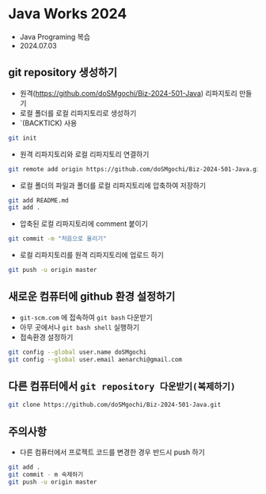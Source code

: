 # Java Works 2024
- Java Programing 복습
- 2024.07.03

## git repository 생성하기
- 원격(https://github.com/doSMgochi/Biz-2024-501-Java) 리파지토리 만들기
- 로컬 폴더를 로컬 리파지토리로 생성하기
- `(BACKTICK) 사용

```bash
git init
```

- 원격 리파지토리와 로컬 리파지토리 연결하기

```bash
git remote add origin https://github.com/doSMgochi/Biz-2024-501-Java.git
```

- 로컬 폴더의 파일과 폴더를 로컬 리파지토리에 압축하여 저장하기

```bash
git add README.md
git add .
```

- 압축된 로컬 리파지토리에 comment 붙이기

```bash
git commit -m "처음으로 올리기"
```

- 로컬 리파지토리를 원격 리파지토리에 업로드 하기

```bash
git push -u origin master
```

## 새로운 컴퓨터에 github 환경 설정하기
- `git-scm.com` 에 접속하여 `git bash` 다운받기
- 아무 곳에서나 `git bash shell` 실행하기
- 접속환경 설정하기

```bash
git config --global user.name doSMgochi
git config --global user.email aenarchi@gmail.com
```

## 다른 컴퓨터에서 `git repository 다운받기(복제하기)`

```bash
git clone https://github.com/doSMgochi/Biz-2024-501-Java.git
```

## 주의사항
- 다른 컴퓨터에서 프로젝트 코드를 변경한 경우 반드시 push 하기

```bash
git add .
git commit - m 숙제하기
git push -u origin master
```